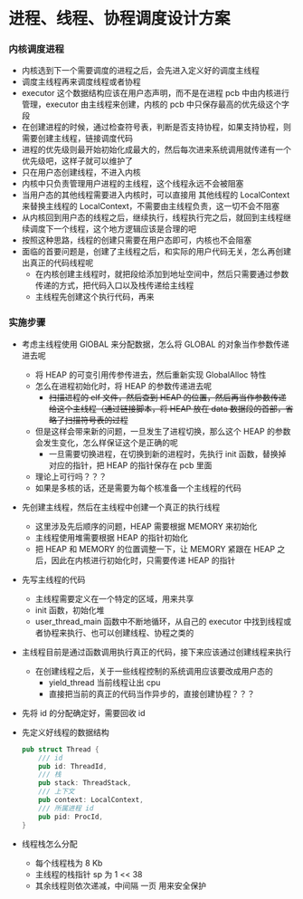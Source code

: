 # 进程、线程、协程调度设计方案

### 内核调度进程
* 内核选到下一个需要调度的进程之后，会先进入定义好的调度主线程
* 调度主线程再来调度线程或者协程
* executor 这个数据结构应该在用户态声明，而不是在进程 pcb 中由内核进行管理，executor 由主线程来创建，内核的 pcb 中只保存最高的优先级这个字段
* 在创建进程的时候，通过检查符号表，判断是否支持协程，如果支持协程，则需要创建主线程，链接调度代码
* 进程的优先级则最开始初始化成最大的，然后每次进来系统调用就传递有一个优先级吧，这样子就可以维护了
* 只在用户态创建线程，不进入内核
* 内核中只负责管理用户进程的主线程，这个线程永远不会被阻塞
* 当用户态的其他线程需要进入内核时，可以直接用 其他线程的 LocalContext 来替换主线程的 LocalContext，不需要由主线程负责，这一切不会不阻塞
* 从内核回到用户态的线程之后，继续执行，线程执行完之后，就回到主线程继续调度下一个线程，这个地方逻辑应该是合理的吧
* 按照这种思路，线程的创建只需要在用户态即可，内核也不会阻塞
* 面临的首要问题是，创建了主线程之后，和实际的用户代码无关，怎么再创建出真正的代码线程呢
    * 在内核创建主线程时，就把段给添加到地址空间中，然后只需要通过参数传递的方式，把代码入口以及栈传递给主线程
    * 主线程先创建这个执行代码，再来



### 实施步骤
* 考虑主线程使用 GlOBAL 来分配数据，怎么将 GLOBAL 的对象当作参数传递进去呢
    * 将 HEAP 的可变引用传参传进去，然后重新实现 GlobalAlloc 特性
    * 怎么在进程初始化时，将 HEAP 的参数传递进去呢
        * ~~扫描进程的 elf 文件，然后查到 HEAP 的位置，然后再当作参数传递给这个主线程（通过链接脚本，将 HEAP 放在 data 数据段的首部，省略了扫描符号表的过程~~
    * 但是这样会带来新的问题，一旦发生了进程切换，那么这个 HEAP 的参数会发生变化，怎么样保证这个是正确的呢
        * 一旦需要切换进程，在切换到新的进程时，先执行 init 函数，替换掉对应的指针，把 HEAP 的指针保存在 pcb 里面
    * 理论上可行吗？？？
    * 如果是多核的话，还是需要为每个核准备一个主线程的代码
* 先创建主线程，然后在主线程中创建一个真正的执行线程
    * 这里涉及先后顺序的问题，HEAP 需要根据 MEMORY 来初始化
    * 主线程使用堆需要根据 HEAP 的指针初始化
    * 把 HEAP 和 MEMORY 的位置调整一下，让 MEMORY 紧跟在 HEAP 之后，因此在内核进行初始化时，只需要传递 HEAP 的指针

    

* 先写主线程的代码
    * 主线程需要定义在一个特定的区域，用来共享
    * init 函数，初始化堆
    * user_thread_main 函数中不断地循环，从自己的 executor 中找到线程或者协程来执行、也可以创建线程、协程之类的

* 主线程目前是通过函数调用执行真正的代码，接下来应该通过创建线程来执行
    * 在创建线程之后，关于一些线程控制的系统调用应该要改成用户态的
        * yield_thread 当前线程让出 cpu
        * 直接把当前的真正的代码当作异步的，直接创建协程？？？




* 先将 id 的分配确定好，需要回收 id
* 先定义好线程的数据结构
    ```rust
    pub struct Thread {
        /// id
        pub id: ThreadId,
        /// 栈
        pub stack: ThreadStack,
        /// 上下文
        pub context: LocalContext,
        /// 所属进程 id
        pub pid: ProcId,
    }
    ```
* 线程栈怎么分配
    * 每个线程栈为 8 Kb
    * 主线程的栈指针 sp 为 1 << 38
    * 其余线程则依次递减，中间隔 一页 用来安全保护
